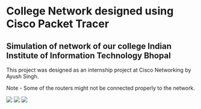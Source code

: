 # College Network designed using Cisco Packet Tracer

## Simulation of network of our college Indian Institute of Information Technology Bhopal

This project was designed as an internship project at Cisco Networking by Ayush Singh.

Note - Some of the routers might not be connected properly to the network.

<img src="https://github.com/the-ayush-singh/College-Network/blob/main/images/img-1.png?raw=true">

<img src="https://github.com/the-ayush-singh/College-Network/blob/main/images/img-2.png?raw=true">

<img src="https://github.com/the-ayush-singh/College-Network/blob/main/images/img-3.png?raw=true">
